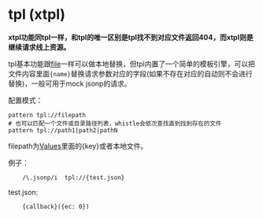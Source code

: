 # tpl (xtpl)

__xtpl功能同tpl一样，和tpl的唯一区别是tpl找不到对应文件返回404，而xtpl则是继续请求线上资源。__


tpl基本功能跟[file](file.html)一样可以做本地替换，但tpl内置了一个简单的模板引擎，可以把文件内容里面`{name}`替换请求参数对应的字段(如果不存在对应的自动则不会进行替换)，一般可用于mock jsonp的请求。

配置模式：

	pattern tpl://filepath
	# 也可以匹配一个文件或目录路径列表，whistle会依次查找直到找到存在的文件
	pattern tpl://path1|path2|pathN
		
filepath为[Values](http://local.whistlejs.com/#values)里面的{key}或者本地文件。


例子：

		/\.jsonp/i  tpl://{test.json}
		
test.json:

		{callback}({ec: 0})
